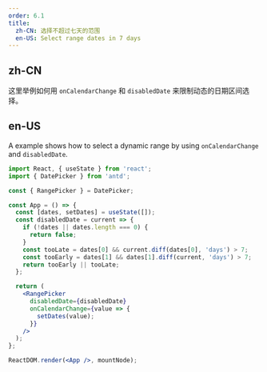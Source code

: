 ```yaml
---
order: 6.1
title:
  zh-CN: 选择不超过七天的范围
  en-US: Select range dates in 7 days
---
```


## zh-CN

这里举例如何用 `onCalendarChange` 和 `disabledDate` 来限制动态的日期区间选择。

## en-US

A example shows how to select a dynamic range by using `onCalendarChange` and `disabledDate`.

```jsx
import React, { useState } from 'react';
import { DatePicker } from 'antd';

const { RangePicker } = DatePicker;

const App = () => {
  const [dates, setDates] = useState([]);
  const disabledDate = current => {
    if (!dates || dates.length === 0) {
      return false;
    }
    const tooLate = dates[0] && current.diff(dates[0], 'days') > 7;
    const tooEarly = dates[1] && dates[1].diff(current, 'days') > 7;
    return tooEarly || tooLate;
  };

  return (
    <RangePicker
      disabledDate={disabledDate}
      onCalendarChange={value => {
        setDates(value);
      }}
    />
  );
};

ReactDOM.render(<App />, mountNode);
```
